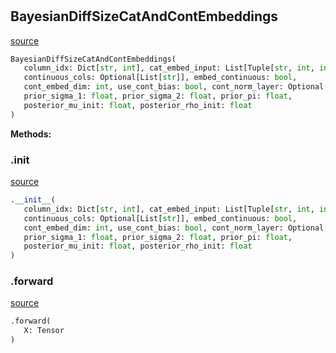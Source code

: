 #


## BayesianDiffSizeCatAndContEmbeddings
[source](https://github.com/jrzaurin/pytorch-widedeep/blob/master/pytorch_widedeep/bayesian_models/tabular/bayesian_embeddings_layers.py/#L147)
```python 
BayesianDiffSizeCatAndContEmbeddings(
   column_idx: Dict[str, int], cat_embed_input: List[Tuple[str, int, int]],
   continuous_cols: Optional[List[str]], embed_continuous: bool,
   cont_embed_dim: int, use_cont_bias: bool, cont_norm_layer: Optional[str],
   prior_sigma_1: float, prior_sigma_2: float, prior_pi: float,
   posterior_mu_init: float, posterior_rho_init: float
)
```




**Methods:**


### .__init__
[source](https://github.com/jrzaurin/pytorch-widedeep/blob/master/pytorch_widedeep/bayesian_models/tabular/bayesian_embeddings_layers.py/#L148)
```python
.__init__(
   column_idx: Dict[str, int], cat_embed_input: List[Tuple[str, int, int]],
   continuous_cols: Optional[List[str]], embed_continuous: bool,
   cont_embed_dim: int, use_cont_bias: bool, cont_norm_layer: Optional[str],
   prior_sigma_1: float, prior_sigma_2: float, prior_pi: float,
   posterior_mu_init: float, posterior_rho_init: float
)
```


### .forward
[source](https://github.com/jrzaurin/pytorch-widedeep/blob/master/pytorch_widedeep/bayesian_models/tabular/bayesian_embeddings_layers.py/#L213)
```python
.forward(
   X: Tensor
)
```

